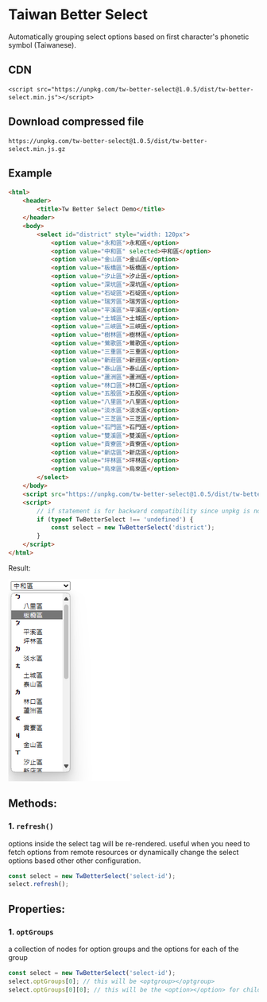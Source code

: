 # Taiwan Better Select

Automatically grouping select options based on first character's phonetic symbol (Taiwanese).

## CDN

```
<script src="https://unpkg.com/tw-better-select@1.0.5/dist/tw-better-select.min.js"></script>
```

## Download compressed file

```
https://unpkg.com/tw-better-select@1.0.5/dist/tw-better-select.min.js.gz
```

## Example

```html
<html>
    <header>
        <title>Tw Better Select Demo</title>
    </header>
    <body>
        <select id="district" style="width: 120px">
            <option value="永和區">永和區</option>
            <option value="中和區" selected>中和區</option>
            <option value="金山區">金山區</option>
            <option value="板橋區">板橋區</option>
            <option value="汐止區">汐止區</option>
            <option value="深坑區">深坑區</option>
            <option value="石碇區">石碇區</option>
            <option value="瑞芳區">瑞芳區</option>
            <option value="平溪區">平溪區</option>
            <option value="土城區">土城區</option>
            <option value="三峽區">三峽區</option>
            <option value="樹林區">樹林區</option>
            <option value="鶯歌區">鶯歌區</option>
            <option value="三重區">三重區</option>
            <option value="新莊區">新莊區</option>
            <option value="泰山區">泰山區</option>
            <option value="蘆洲區">蘆洲區</option>
            <option value="林口區">林口區</option>
            <option value="五股區">五股區</option>
            <option value="八里區">八里區</option>
            <option value="淡水區">淡水區</option>
            <option value="三芝區">三芝區</option>
            <option value="石門區">石門區</option>
            <option value="雙溪區">雙溪區</option>
            <option value="貢寮區">貢寮區</option>
            <option value="新店區">新店區</option>
            <option value="坪林區">坪林區</option>
            <option value="烏來區">烏來區</option>
        </select>
    </body>
    <script src="https://unpkg.com/tw-better-select@1.0.5/dist/tw-better-select.min.js"></script>
    <script>
        // if statement is for backward compatibility since unpkg is not guarantee 100% uptime even though is is backed by CloudFlare
        if (typeof TwBetterSelect !== 'undefined') {
            const select = new TwBetterSelect('district');
        }
    </script>
</html>
```

Result:

![image](https://github.com/billyen2012/tw-better-select/blob/main/src/asset/demo.png?raw=true)

## Methods:

### 1. `refresh()`

options inside the select tag will be re-rendered. useful when you need to fetch options from remote resources or dynamically change the select options based other other configuration.

```js
const select = new TwBetterSelect('select-id');
select.refresh();
```

## Properties:

### 1. `optGroups`

a collection of nodes for option groups and the options for each of the group

```js
const select = new TwBetterSelect('select-id');
select.optGroups[0]; // this will be <optgroup></optgroup>
select.optGroups[0][0]; // this will be the <option></option> for child node of <optgroup></optgroup> above
```
